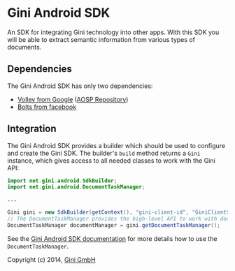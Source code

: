 Gini Android SDK
================

An SDK for integrating Gini technology into other apps. With this SDK you will be able to extract semantic information
from various types of documents.


Dependencies
------------

The Gini Android SDK has only two dependencies:

* [Volley from Google](http://developer.android.com/training/volley/index.html) ([AOSP Repository](https://android.googlesource.com/platform/frameworks/volley))
* [Bolts from facebook](https://github.com/BoltsFramework/Bolts-Android)


Integration
-----------

The Gini Android SDK provides a builder which should be used to configure and create the Gini SDK. The builder's `build`
method returns a `Gini` instance, which gives access to all needed classes to work with the Gini API:

```java
import net.gini.android.SdkBuilder;
import net.gini.android.DocumentTaskManager;

...

Gini gini = new SdkBuilder(getContext(), "gini-client-id", "GiniClientSecret", "@example.com").build();
// The DocumentTaskManager provides the high-level API to work with documents.
DocumentTaskManager documentManager = gini.getDocumentTaskManager();

```

See the [Gini Android SDK documentation](http://developer.gini.net/gini-sdk-android/index.html?net/gini/android/DocumentTaskManager.html)
for more details how to use the `DocumentTaskManager`.


Copyright (c) 2014, [Gini GmbH](https://www.gini.net/)
